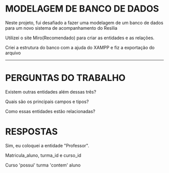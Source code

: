 # MODELAGEM DE BANCO DE DADOS

<p>Neste projeto, fui desafiado a fazer uma modelagem de um banco de dados para um novo sistema de acompanhamento do Resilia</p>
<p>Utilizei o site Miro(Recomendado) para criar as entidades e as relações.</p>
<p>Criei a estrutura do banco com a ajuda do XAMPP e fiz a exportação do arquivo</p>
<hr/>

<h1>PERGUNTAS DO TRABALHO</h1>
<p>Existem outras entidades além dessas três?</p>
<p>Quais são os principais campos e tipos?</p>
<p>Como essas entidades estão relacionadas?</p>

<h1>RESPOSTAS</h1>
<p>Sim, eu coloquei a entidade "Professor".</p>
<p>Matricula_aluno, turma_id e curso_id</p>
<p>Curso 'possui' turma 'contem' aluno</p>

